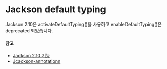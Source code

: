# Jackson default typing



Jackson 2.10은 activateDefaultTyping()을 사용하고 enableDefaultTyping()은 deprecated 되었습니다.



#### 참고

- [Jackson 2.10 기능](https://medium.com/@cowtowncoder/jackson-2-10-features-cd880674d8a2)
- [Jcackson-annotationn](https://www.baeldung.com/jackson-annotations)